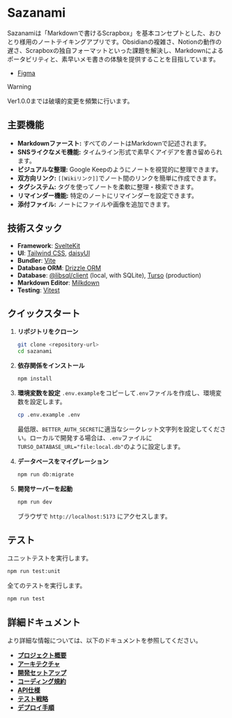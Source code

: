 # Sazanami

Sazanamiは「Markdownで書けるScrapbox」を基本コンセプトとした、おひとり様用のノートテイキングアプリです。Obsidianの複雑さ、Notionの動作の遅さ、Scrapboxの独自フォーマットといった課題を解決し、Markdownによるポータビリティと、素早いメモ書きの体験を提供することを目指しています。

- [Figma](https://www.figma.com/design/GmQwVZtxtMtLhujgtrmGYl/sazanami?node-id=0-1&t=isQ1ILUFBDQy9zg5-1)

> [!WARNING]
> Ver1.0.0までは破壊的変更を頻繁に行います。

## 主要機能

- **Markdownファースト:** すべてのノートはMarkdownで記述されます。
- **SNSライクなメモ機能:** タイムライン形式で素早くアイデアを書き留められます。
- **ビジュアルな整理:** Google Keepのようにノートを視覚的に整理できます。
- **双方向リンク:** `[[Wikiリンク]]`でノート間のリンクを簡単に作成できます。
- **タグシステム:** タグを使ってノートを柔軟に整理・検索できます。
- **リマインダー機能:** 特定のノートにリマインダーを設定できます。
- **添付ファイル:** ノートにファイルや画像を追加できます。

## 技術スタック

- **Framework**: [SvelteKit](https://kit.svelte.dev/)
- **UI**: [Tailwind CSS](https://tailwindcss.com/), [daisyUI](https://daisyui.com/)
- **Bundler**: [Vite](https://vitejs.dev/)
- **Database ORM**: [Drizzle ORM](https://orm.drizzle.team/)
- **Database**: [@libsql/client](https://github.com/tursodatabase/libsql-client-ts) (local, with SQLite), [Turso](https://turso.tech/) (production)
- **Markdown Editor**: [Milkdown](https://milkdown.dev/)
- **Testing**: [Vitest](https://vitest.dev/)

## クイックスタート

1.  **リポジトリをクローン**
    ```bash
    git clone <repository-url>
    cd sazanami
    ```

2.  **依存関係をインストール**
    ```bash
    npm install
    ```

3.  **環境変数を設定**
    `.env.example`をコピーして`.env`ファイルを作成し、環境変数を設定します。
    ```bash
    cp .env.example .env
    ```
    最低限、`BETTER_AUTH_SECRET`に適当なシークレット文字列を設定してください。ローカルで開発する場合は、`.env`ファイルに`TURSO_DATABASE_URL="file:local.db"`のように設定します。

4.  **データベースをマイグレーション**
    ```bash
    npm run db:migrate
    ```

5.  **開発サーバーを起動**
    ```bash
    npm run dev
    ```
    ブラウザで `http://localhost:5173` にアクセスします。

## テスト

ユニットテストを実行します。
```bash
npm run test:unit
```

全てのテストを実行します。
```bash
npm run test
```

## 詳細ドキュメント

より詳細な情報については、以下のドキュメントを参照してください。

- **[プロジェクト概要](./.kilocode/rules/memory-bank/product.md)**
- **[アーキテクチャ](./.kilocode/rules/memory-bank/architecture.md)**
- **[開発セットアップ](./.kilocode/rules/memory-bank/setup.md)**
- **[コーディング規約](./.kilocode/rules/memory-bank/tech.md)**
- **[API仕様](./.kilocode/rules/memory-bank/api.md)**
- **[テスト戦略](./.kilocode/rules/memory-bank/testing.md)**
- **[デプロイ手順](./.kilocode/rules/memory-bank/deployment.md)**
